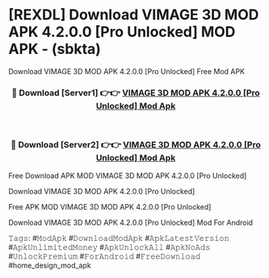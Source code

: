 # [REXDL] Download VIMAGE 3D MOD APK 4.2.0.0 [Pro Unlocked] MOD APK - (sbkta)
Download VIMAGE 3D MOD APK 4.2.0.0 [Pro Unlocked] Free Mod APK

<div align="center">
<h3>🔴 Download [Server1] 👉👉 <a href="https://apk-comot.site?title=VIMAGE_3D_MOD_APK_4.2.0.0_[Pro_Unlocked]">VIMAGE 3D MOD APK 4.2.0.0 [Pro Unlocked] Mod Apk</a></h3><br>

<h3>🔴 Download [Server2] 👉👉 <a href="https://apk-comot.site?title=VIMAGE_3D_MOD_APK_4.2.0.0_[Pro_Unlocked]">VIMAGE 3D MOD APK 4.2.0.0 [Pro Unlocked] Mod Apk</a></h3>
</div>


Free Download APK MOD VIMAGE 3D MOD APK 4.2.0.0 [Pro Unlocked]

Download VIMAGE 3D MOD APK 4.2.0.0 [Pro Unlocked] 

Free APK MOD VIMAGE 3D MOD APK 4.2.0.0 [Pro Unlocked] 

Download VIMAGE 3D MOD APK 4.2.0.0 [Pro Unlocked] Mod For Android

𝚃𝚊𝚐𝚜: #𝙼𝚘𝚍𝙰𝚙𝚔 #𝙳𝚘𝚠𝚗𝚕𝚘𝚊𝚍𝙼𝚘𝚍𝙰𝚙𝚔 #𝙰𝚙𝚔𝙻𝚊𝚝𝚎𝚜𝚝𝚅𝚎𝚛𝚜𝚒𝚘𝚗 #𝙰𝚙𝚔𝚄𝚗𝚕𝚒𝚖𝚒𝚝𝚎𝚍𝙼𝚘𝚗𝚎𝚢 #𝙰𝚙𝚔𝚄𝚗𝚕𝚘𝚌𝚔𝙰𝚕𝚕 #𝙰𝚙𝚔𝙽𝚘𝙰𝚍𝚜 #𝚄𝚗𝚕𝚘𝚌𝚔𝙿𝚛𝚎𝚖𝚒𝚞𝚖 #𝙵𝚘𝚛𝙰𝚗𝚍𝚛𝚘𝚒𝚍 #𝙵𝚛𝚎𝚎𝙳𝚘𝚠𝚗𝚕𝚘𝚊𝚍 #home_design_mod_apk